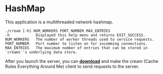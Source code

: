 # HashMap

This application is a multithreaded network hashmap.
```
./cream [-h] NUM_WORKERS PORT_NUMBER MAX_ENTRIES
-h            Displayed this help menu and returns EXIT_SUCCESS.
NUM_WORKERS   The number of worker threads used to service requests.
PORT_NUMBER   Port number to listen on for incomming connections.
MAX_ENTRIES   The maximum number of entries that can be stored in `creams`'s underlying data store.
```

After you launch the server, you can [**download**](https://github.com/ebaisch/CREAM) and make the cream (Cache Rules Everything Around Me) client to send requests to the server.
